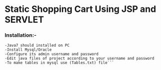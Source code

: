 # Static Shopping Cart Using JSP and SERVLET


### Installation:-

```
-Java7 should installed on PC
-Install Mysql/Oracle
-Configure its admin username and password
-Edit java files of project according to your username and password
-To make tables in mysql use (Tables.txt) file```
